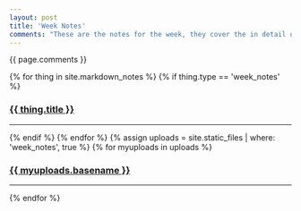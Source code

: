 ```yaml
---
layout: post
title: 'Week Notes'
comments: "These are the notes for the week, they cover the in detail of what's done in person during class. They might be more in depth, but it might help later in future endeavors. Know that the important concepts are covered in class. Generally, things in the appendix aren't given nor expected to be recalled in a paper exam, but you're more than welcome to learn. You might find them useful when help isn't always there, you're on a tough problem, or you'd just like to learn more."
---
```


{{ page.comments }}

<div>
{% for thing in site.markdown_notes %}
  {% if thing.type == 'week_notes' %}
    <h3><a href="{{ thing.url | relative_url }}">{{ thing.title }}</a></h3><hr/>
  {% endif %}
{% endfor %}
{% assign uploads = site.static_files | where: 'week_notes', true %}
{% for myuploads in uploads %}
  <h3><a href= "{{ site.baseurl }}/{{ myuploads.path }}">{{ myuploads.basename }}</a></h3><hr/>
{% endfor %}
</div>
